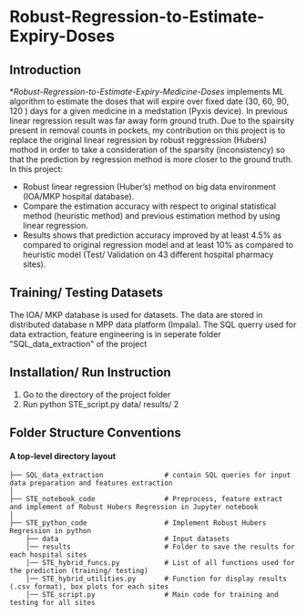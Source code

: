 # Robust-Regression-to-Estimate-Expiry-Doses
## Introduction
**Robust-Regression-to-Estimate-Expiry-Medicine-Doses* implements ML algorithm to estimate the doses that will expire over fixed date (30, 60, 90, 120 ) days for a given medicine in a medstation (Pyxis device). In previous linear regression result was far away form ground truth. Due to the spairsity present in removal counts in pockets, my contribution on this project is to replace the original linear regression by robust reggression (Hubers) mothod in order to take a consideration of the sparsity (inconsistency) so that the prediction by regression method is more closer to the ground truth.
In this project:
- Robust linear regression (Huber’s) method on big data environment (IOA/MKP
hospital database).
- Compare the estimation accuracy with respect to original statistical method (heuristic method) and previous estimation method by using linear regression. 
- Results shows that prediction accuracy improved by at least 4.5% as compared to original regression model and at least
10% as compared to heuristic model (Test/ Validation on 43 different hospital pharmacy sites).


## Training/ Testing Datasets
The IOA/ MKP database is used for datasets. The data are stored in distributed database n MPP data platform (Impala). The SQL querry used  for data extraction, feature engineering is in seperate folder "SQL_data_extraction" of the project
## Installation/ Run Instruction

1. Go to the directory of the project folder
2. Run python STE_script.py data/ results/ 2

	
 ## Folder Structure Conventions

#### A top-level directory layout

```
├── SQL_data_extraction               # contain SQL queries for input data preparation and features extraction
│             
├── STE_notebook_code                 # Preprocess, feature extract and implement of Robust Hubers Regression in Jupyter notebook       
│
├── STE_python_code                   # Implement Robust Hubers Regression in python 
    ├── data                          # Input datasets
    │── results                       # Folder to save the results for each hospital sites
    │── STE_hybrid_funcs.py           # List of all functions used for the prediction (training/ testing)
    │── STE_hybrid_utilities.py       # Function for display results (.csv format), box plots for each sites
    │── STE_script.py                 # Main code for training and testing for all sites
 

